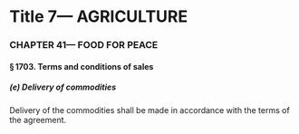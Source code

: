 
# Title 7— AGRICULTURE
### CHAPTER 41— FOOD FOR PEACE
#### § 1703. Terms and conditions of sales
##### (e) Delivery of commodities

Delivery of the commodities shall be made in accordance with the terms of the agreement.
